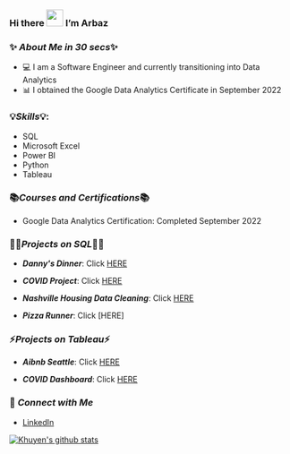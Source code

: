 ### Hi there <img src="https://raw.githubusercontent.com/MartinHeinz/MartinHeinz/master/wave.gif" width="30px"> I’m Arbaz

### ✨  ***About Me in 30 secs***✨


- 💻 I am a Software Engineer and currently transitioning into Data Analytics 
- 📊 I obtained the Google Data Analytics Certificate in September 2022


###  💡***Skills***💡:
 
- SQL
- Microsoft Excel
- Power BI
- Python
- Tableau

 
 ### 📚***Courses and Certifications***📚
 
 - Google Data Analytics Certification: Completed September 2022
 
 
 ###  👩‍💻***Projects on SQL***👩‍💻

- ***Danny's Dinner***: Click [HERE](https://github.com/Arbaz-Baig/Dannys_Dinner/blob/main/Solution.sql)

- ***COVID Project***: Click [HERE](https://github.com/Arbaz-Baig/CovidProject/blob/main/CovidProject.sql)

- ***Nashville Housing Data Cleaning***: Click [HERE](https://github.com/Arbaz-Baig/NashvilleHousing/blob/main/NashvilleHousing_DataCleaning.sql)

- ***Pizza Runner***: Click [HERE]

 
 ### ⚡***Projects on Tableau***⚡
 
 - ***Aibnb Seattle***: Click [HERE](https://public.tableau.com/app/profile/arbaz.baig/viz/AirbnbSeattle_16628117262790/Dashboard1)
 
 - ***COVID Dashboard***: Click [HERE](https://public.tableau.com/app/profile/arbaz.baig/viz/CovidDashboard_16629211454550/Dashboard1)
  
 
 ### 🙌  ***Connect with Me***
- [LinkedIn](https://www.linkedin.com/in/arbaz-baig/)


 [![Khuyen's github stats](https://github-readme-stats.vercel.app/api?username=Arbaz-Baig&count_private=true&show_icons=true&theme=algolia&hide_rank=false)](https://github.com/anuraghazra/github-readme-stats)

